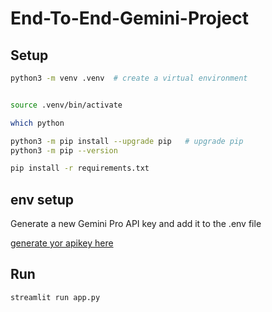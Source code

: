 # End-To-End-Gemini-Project

## Setup

```bash
python3 -m venv .venv  # create a virtual environment


source .venv/bin/activate

which python

python3 -m pip install --upgrade pip   # upgrade pip
python3 -m pip --version

pip install -r requirements.txt

```

## env setup

Generate a new Gemini Pro API key and add it to the .env file

[generate yor apikey here](https://makersuite.google.com/app/apikey)

## Run

```bash
streamlit run app.py

```
